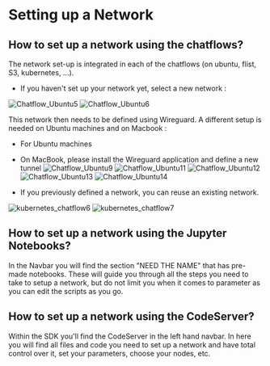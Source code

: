 # Setting up a Network
## How to set up a network using the chatflows?

The network set-up is integrated in each of the chatflows (on ubuntu, flist, S3, kubernetes, ...). 

- If you haven't set up your network yet, select a new network : 

![Chatflow_Ubuntu5](img/Chatflow_Ubuntu5.png)
![Chatflow_Ubuntu6](img/Chatflow_Ubuntu6.png)

This network then needs to be defined using Wireguard. 
A different setup is needed on Ubuntu machines and on Macbook : 
- For Ubuntu machines 
- On MacBook, please install the Wireguard application and define a new tunnel 
![Chatflow_Ubuntu9](img/Chatflow_Ubuntu9.png)
![Chatflow_Ubuntu11](img/Chatflow_Ubuntu11.png)
![Chatflow_Ubuntu12](img/Chatflow_Ubuntu12.png)
![Chatflow_Ubuntu13](img/Chatflow_Ubuntu13.png)
![Chatflow_Ubuntu14](img/Chatflow_Ubuntu14.png)

- If you previously defined a network, you can reuse an existing network.

![kubernetes_chatflow6](img/kubernetes_chatflow6.png)
![kubernetes_chatflow7](img/kubernetes_chatflow7.png)


## How to set up a network using the Jupyter Notebooks?
In the Navbar you will find the section "NEED THE NAME" that has pre-made notebooks. These will guide you through all the steps you need to take to setup a network, but do not limit you when it comes to parameter as you can edit the scripts as you go.

## How to set up a network using the CodeServer?
Within the SDK you'll find the CodeServer in the left hand navbar.
In here you will find all files and code you need to set up a network and have total control over it, set your parameters, choose your nodes, etc.

